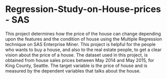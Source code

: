 # Regression-Study-on-House-prices - SAS
This project determines how the price of the house can change depending upon the features and the condition of house using the Multiple Regression technique on SAS Enterprise Miner. This project is helpful for the people who wants to buy a house, and also to the real estate people, to get a clear vision about the price of a house.  The dataset used in this project, is obtained from house sales prices between May 2014 and May 2015, for King County, Seattle. The target variable is the price of house and is measured by the dependent variables that talks about the house.
